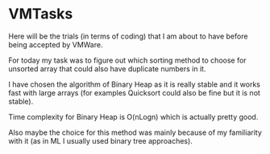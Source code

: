 # VMTasks
Here will be the trials (in terms of coding) that I am about to have before being accepted by VMWare.

For today my task was to figure out which sorting method to choose for unsorted array that could also have duplicate numbers in it.

I have chosen the algorithm of Binary Heap as it is really stable and it works fast with large arrays (for examples Quicksort could also be fine but it is not stable).

Time complexity for Binary Heap is O(nLogn) which is actually pretty good.

Also maybe the choice for this method was mainly because of my familiarity with it (as in ML I usually used binary tree approaches).


